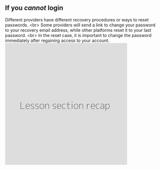 
## If you *cannot* login

Different providers have different recovery procedures or ways to reset passwords.
&lt;br&gt;
Some providers will send a link to change your password to your recovery email address, while other platforms reset it to your last password.
&lt;br&gt;
In the reset case, it is important to change the password immediately after regaining access to your account.
![](recap.png)
